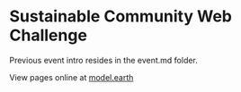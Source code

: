 # Sustainable Community Web Challenge

Previous event intro resides in the event.md folder.

View pages online at [model.earth](https://model.earth)  
